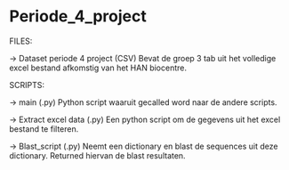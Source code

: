 # Periode_4_project

FILES:

-> Dataset periode 4 project (CSV)
Bevat de groep 3 tab uit het volledige excel bestand afkomstig van het HAN biocentre.


SCRIPTS:

-> main (.py)
Python script waaruit gecalled word naar de andere scripts.

-> Extract excel data (.py)
Een python script om de gegevens uit het excel bestand te filteren. 

-> Blast_script (.py)
Neemt een dictionary en blast de sequences uit deze dictionary.
Returned hiervan de blast resultaten.